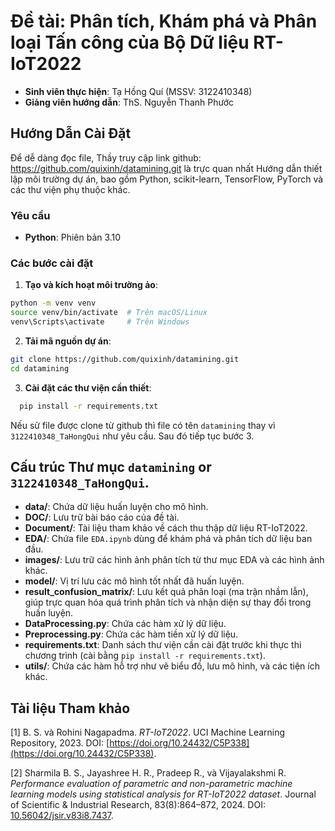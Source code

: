 # Đề tài: Phân tích, Khám phá và Phân loại Tấn công của Bộ Dữ liệu RT-IoT2022

- **Sinh viên thực hiện**: Tạ Hồng Quí (MSSV: 3122410348)  
- **Giảng viên hướng dẫn**: ThS. Nguyễn Thanh Phước

## Hướng Dẫn Cài Đặt
Để dễ dàng đọc file, Thầy truy cập link github: https://github.com/quixinh/datamining.git là trực quan nhất 
Hướng dẫn thiết lập môi trường dự án, bao gồm Python, scikit-learn, TensorFlow, PyTorch và các thư viện phụ thuộc khác.

### Yêu cầu
- **Python**: Phiên bản 3.10

### Các bước cài đặt

1. **Tạo và kích hoạt môi trường ảo**:
  ```bash
  python -m venv venv
  source venv/bin/activate  # Trên macOS/Linux
  venv\Scripts\activate     # Trên Windows
  ```
2. **Tải mã nguồn dự án**:
  ```bash
  git clone https://github.com/quixinh/datamining.git
  cd datamining
  ```
3. **Cài đặt các thư viện cần thiết**:
  ```bash
    pip install -r requirements.txt
  ```
Nếu sử file được clone từ github thì file có tên `datamining` thay vì `3122410348_TaHongQui` như yêu cầu. Sau đó tiếp tục bước 3.
## Cấu trúc Thư mục `datamining` or `3122410348_TaHongQui`.  

- **data/**: Chứa dữ liệu huấn luyện cho mô hình.  
- **DOC/**: Lưu trữ bài báo cáo của đề tài.  
- **Document/**: Tài liệu tham khảo về cách thu thập dữ liệu RT-IoT2022.  
- **EDA/**: Chứa file `EDA.ipynb` dùng để khám phá và phân tích dữ liệu ban đầu.  
- **images/**: Lưu trữ các hình ảnh phân tích từ thư mục EDA và các hình ảnh khác.  
- **model/**: Vị trí lưu các mô hình tốt nhất đã huấn luyện.  
- **result_confusion_matrix/**: Lưu kết quả phân loại (ma trận nhầm lẫn), giúp trực quan hóa quá trình phân tích và nhận diện sự thay đổi trong huấn luyện.  
- **DataProcessing.py**: Chứa các hàm xử lý dữ liệu.  
- **Preprocessing.py**: Chứa các hàm tiền xử lý dữ liệu.  
- **requirements.txt**: Danh sách thư viện cần cài đặt trước khi thực thi chương trình (cài bằng `pip install -r requirements.txt`).  
- **utils/**: Chứa các hàm hỗ trợ như vẽ biểu đồ, lưu mô hình, và các tiện ích khác.  

## Tài liệu Tham khảo

[1] B. S. và Rohini Nagapadma. *RT-IoT2022*. UCI Machine Learning Repository, 2023. DOI: [https://doi.org/10.24432/C5P338](https://doi.org/10.24432/C5P338).  

[2] Sharmila B. S., Jayashree H. R., Pradeep R., và Vijayalakshmi R. *Performance evaluation of parametric and non-parametric machine learning models using statistical analysis for RT-IoT2022 dataset*. Journal of Scientific & Industrial Research, 83(8):864–872, 2024. DOI: [10.56042/jsir.v83i8.7437](https://doi.org/10.56042/jsir.v83i8.7437).